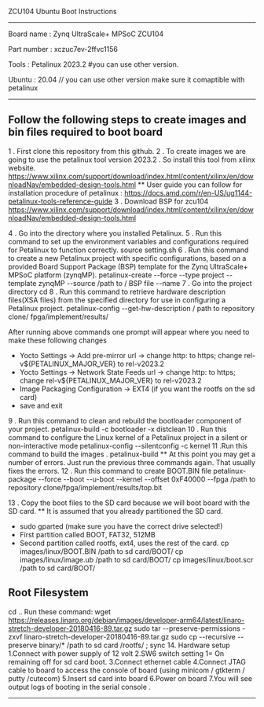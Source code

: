 ZCU104 Ubuntu Boot Instructions

-----------------------------------------------------------------------------------------
Board name : Zynq UltraScale+ MPSoC ZCU104

Part number : xczuc7ev-2ffvc1156

Tools : Petalinux 2023.2 #you can use other version.

Ubuntu : 20.04 // you can use other version make sure it comaptible with petalinux
*******************************************************************************************************************
Follow the following steps to create images and bin files required to boot board
-------------------------------------------------------------------------------------------------------------------
1 . First clone this repository from this github.
2 . To create images we are going to use the petalinux tool version 2023.2 . So install this tool
from xilinx website.
      https://www.xilinx.com/support/download/index.html/content/xilinx/en/downloadNav/embedded-design-tools.html
** User guide you can follow for installation procedure of petalinux :
      https://docs.amd.com/r/en-US/ug1144-petalinux-tools-reference-guide
3 . Download BSP for zcu104
      https://www.xilinx.com/support/download/index.html/content/xilinx/en/downloadNav/embedded-design-tools.html
      
4 . Go into the directory where you installed Petalinux.
5 . Run this command to set up the environment variables and configurations required for
Petalinux to function correctly.
      source setting.sh
6 . Run this command to create a new Petalinux project with specific configurations, based on a
provided Board Support Package (BSP) template for the Zynq UltraScale+ MPSoC platform
(zynqMP).
      petalinux-create --force --type project --template zynqMP --source /path to / BSP file --name <projname>
7 . Go into the project directory
cd <proj name>
8 . Run this command to retrieve hardware description files(XSA files) from the specified
directory for use in configuring a Petalinux project.
      petalinux-config --get-hw-description / path to repository clone/ fpga/implement/results/
      
After running above commands one prompt will appear where you need to make these
following changes
* Yocto Settings -> Add pre-mirror url -> change http: to https; change rel-v${PETALINUX_MAJOR_VER}
to rel-v2023.2
* Yocto Settings -> Network State Feeds url -> change http: to https; change
rel-v${PETALINUX_MAJOR_VER} to rel-v2023.2
* Image Packaging Configuration -> EXT4 (if you want the rootfs on the sd card)
* save and exit

9 . Run this command to clean and rebuild the bootloader component of your project.
      petalinux-build -c bootloader -x distclean
10 . Run this command to configure the Linux kernel of a Petalinux project in a silent or
non-interactive mode
      petalinux-config --silentconfig -c kernel
11 .Run this command to build the images .
      petalinux-build
** At this point you may get a number of errors. Just run the previous three commands again.
That usually fixes the errors.
12 . Run this command to create BOOT.BIN file
     petalinux-package --force --boot --u-boot --kernel --offset 0xF40000 --fpga /path to repository clone/fpga/implement/results/top.bit

13 . Copy the boot files to the SD card because we will boot board with the SD card.
** It is assumed that you already partitioned the SD card.
- sudo gparted (make sure you have the correct drive selected!)
- First partition called BOOT, FAT32, 512MB
- Second partition called rootfs, ext4, uses the rest of the card.
cp images/linux/BOOT.BIN /path to sd card/BOOT/
cp images/linux/image.ub /path to sd card/BOOT/
cp images/linux/boot.scr /path to sd card/BOOT/

## Root Filesystem
cd ..
Run these command:
wget
https://releases.linaro.org/debian/images/developer-arm64/latest/linaro-stretch-developer-20180416-89.tar.gz
sudo tar --preserve-permissions -zxvf linaro-stretch-developer-20180416-89.tar.gz
sudo cp --recursive --preserve binary/* /path to sd card /rootfs/ ; sync
14. Hardware setup
1.Connect with power supply of 12 volt
2.SW6 switch setting 1= On remaining off for sd card boot.
3.Connect ethernet cable
4.Connect JTAG cable to board to access the console of board (using minicom / gtkterm /
putty /cutecom)
5.Insert sd card into board
6.Power on board
7.You will see output logs of booting in the serial console .

*********************************************************************************************************************************************
